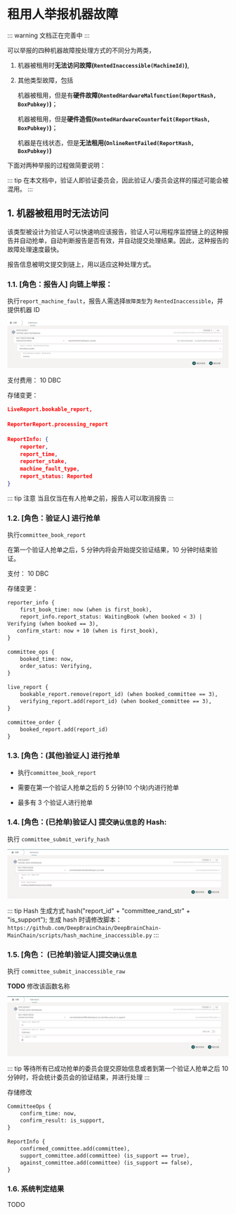 # 租用人举报机器故障

::: warning
文档正在完善中
:::

可以举报的四种机器故障按处理方式的不同分为两类，

1. 机器被租用时**无法访问故障(`RentedInaccessible(MachineId)`)**,

2. 其他类型故障，包括

   机器被租用，但是有**硬件故障(`RentedHardwareMalfunction(ReportHash, BoxPubkey)`)**；

   机器被租用，但是**硬件造假(`RentedHardwareCounterfeit(ReportHash, BoxPubkey)`)**；

   机器是在线状态，但是**无法租用(`OnlineRentFailed(ReportHash, BoxPubkey)`)**

下面对两种举报的过程做简要说明：

::: tip
在本文档中，验证人即验证委员会，因此验证人/委员会这样的描述可能会被混用。
:::

## 1. 机器被租用时无法访问

该类型被设计为验证人可以快速响应该报告，验证人可以用程序监控链上的这种报告并自动抢单，自动判断报告是否有效，并自动提交处理结果。因此，这种报告的故障处理速度最快。

报告信息被明文提交到链上，用以适应这种处理方式。

### 1.1. [角色：报告人] 向链上举报：

执行`report_machine_fault`，报告人需选择`故障类型`为 `RentedInaccessible`，并提供机器 ID

![](./assets/report-machine-fault.assets/1.png)

支付费用： 10 DBC

存储变更：

```json
LiveReport.bookable_report,

ReporterReport.processing_report

ReportInfo: {
    reporter,
    report_time,
    reporter_stake,
    machine_fault_type,
    report_status: Reported
}
```

::: tip 注意
当且仅当在有人抢单之前，报告人可以取消报告
:::

### 1.2. [角色：验证人] 进行抢单

执行`committee_book_report`

在第一个验证人抢单之后，5 分钟内将会开始提交验证结果，10 分钟时结束验证。

支付： 10 DBC

存储变更：

```
reporter_info {
    first_book_time: now (when is first_book),
    report_info.report_status: WaitingBook (when booked < 3) | Verifying (when booked == 3),
   confirm_start: now + 10 (when is first_book),
}

committee_ops {
    booked_time: now,
    order_satus: Verifying,
}

live_report {
    bookable_report.remove(report_id) (when booked_committee == 3),
    verifying_report.add(report_id) (when booked_committee == 3),
}

committee_order {
    booked_report.add(report_id)
}
```

### 1.3. [角色：(其他)验证人] 进行抢单

- 执行`committee_book_report`

- 需要在第一个验证人抢单之后的 5 分钟(10 个块)内进行抢单

- 最多有 3 个验证人进行抢单

### 1.4. [角色：(已抢单)验证人] 提交`确认信息`的 Hash:

执行 `committee_submit_verify_hash`

![](./assets/report-machine-fault.assets/2.png)

::: tip Hash 生成方式
hash("report_id" + "committee_rand_str" + "is_support");
生成 hash 时请修改脚本： `https://github.com/DeepBrainChain/DeepBrainChain-MainChain/scripts/hash_machine_inaccessible.py`
:::

### 1.5. [角色： (已抢单)验证人]提交`确认信息`

执行 `committee_submit_inaccessible_raw`

**TODO** 修改该函数名称

![](./assets/report-machine-fault.assets/3.png)

::: tip
等待所有已成功抢单的委员会提交原始信息或者到第一个验证人抢单之后 10 分钟时，将会统计委员会的验证结果，并进行处理
:::

存储修改

```
CommitteeOps {
    confirm_time: now,
    confirm_result: is_support,
}

ReportInfo {
    confirmed_committee.add(committee),
    support_committee.add(committee) (is_support == true),
    against_committee.add(committee) (is_support == false),
}
```

### 1.6. 系统判定结果

TODO
